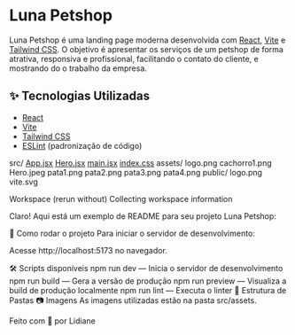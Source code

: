 # Luna Petshop

Luna Petshop é uma landing page moderna desenvolvida com [React](https://react.dev/), [Vite](https://vitejs.dev/) e [Tailwind CSS](https://tailwindcss.com/). O objetivo é apresentar os serviços de um petshop de forma atrativa, responsiva e profissional, facilitando o contato do cliente, e mostrando do o trabalho da empresa.

## ✨ Tecnologias Utilizadas

- [React](https://react.dev/)
- [Vite](https://vitejs.dev/)
- [Tailwind CSS](https://tailwindcss.com/)
- [ESLint](https://eslint.org/) (padronização de código)


src/
  [App.jsx](http://_vscodecontentref_/0)
  [Hero.jsx](http://_vscodecontentref_/1)
  [main.jsx](http://_vscodecontentref_/2)
  [index.css](http://_vscodecontentref_/3)
  assets/
    logo.png
    cachorro1.png
    Hero.jpeg
    pata1.png
    pata2.png
    pata3.png
    pata4.png
public/
  logo.png
  vite.svg

  Workspace
(rerun without)
Collecting workspace information

Claro! Aqui está um exemplo de README para seu projeto Luna Petshop:

🚀 Como rodar o projeto
Para iniciar o servidor de desenvolvimento:

Acesse http://localhost:5173 no navegador.

🛠 Scripts disponíveis
npm run dev — Inicia o servidor de desenvolvimento
npm run build — Gera a versão de produção
npm run preview — Visualiza a build de produção localmente
npm run lint — Executa o linter
📁 Estrutura de Pastas
📷 Imagens
As imagens utilizadas estão na pasta src/assets.



Feito com 💙 por Lidiane
